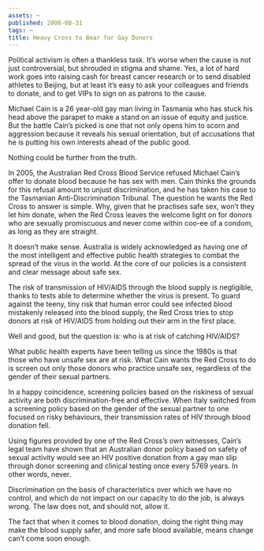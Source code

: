 ```yaml
---
assets: ~
published: 2008-08-31
tags: ~
title: Heavy Cross to Bear for Gay Donors
---
```

Political activism is often a thankless task. It’s worse when the cause
is not just controversial, but shrouded in stigma and shame. Yes, a lot
of hard work goes into raising cash for breast cancer research or to
send disabled athletes to Beijing, but at least it’s easy to ask your
colleagues and friends to donate, and to get VIPs to sign on as patrons
to the cause.

Michael Cain is a 26 year-old gay man living in Tasmania who has stuck
his head above the parapet to make a stand on an issue of equity and
justice. But the battle Cain’s picked is one that not only opens him to
scorn and aggression because it reveals his sexual orientation, but of
accusations that he is putting his own interests ahead of the public
good.

Nothing could be further from the truth.

In 2005, the Australian Red Cross Blood Service refused Michael Cain’s
offer to donate blood because he has sex with men. Cain thinks the
grounds for this refusal amount to unjust discrimination, and he has
taken his case to the Tasmanian Anti-Discrimination Tribunal. The
question he wants the Red Cross to answer is simple. Why, given that he
practises safe sex, won’t they let him donate, when the Red Cross leaves
the welcome light on for donors who are sexually promiscuous and never
come within coo-ee of a condom, as long as they are straight.

It doesn’t make sense. Australia is widely acknowledged as having one of
the most intelligent and effective public health strategies to combat
the spread of the virus in the world. At the core of our policies is a
consistent and clear message about safe sex.

The risk of transmission of HIV/AIDS through the blood supply is
negligible, thanks to tests able to determine whether the virus is
present. To guard against the teeny, tiny risk that human error could
see infected blood mistakenly released into the blood supply, the Red
Cross tries to stop donors at risk of HIV/AIDS from holding out their
arm in the first place.

Well and good, but the question is: who is at risk of catching HIV/AIDS?

What public health experts have been telling us since the 1980s is that
those who have unsafe sex are at risk. What Cain wants the Red Cross to
do is screen out only those donors who practice unsafe sex, regardless
of the gender of their sexual partners.

In a happy coincidence, screening policies based on the riskiness of
sexual activity are both discrimination-free and effective. When Italy
switched from a screening policy based on the gender of the sexual
partner to one focused on risky behaviours, their transmission rates of
HIV through blood donation fell.

Using figures provided by one of the Red Cross’s own witnesses, Cain’s
legal team have shown that an Australian donor policy based on safety of
sexual activity would see an HIV positive donation from a gay man slip
through donor screening and clinical testing once every 5769 years. In
other words, never.

Discrimination on the basis of characteristics over which we have no
control, and which do not impact on our capacity to do the job, is
always wrong. The law does not, and should not, allow it.

The fact that when it comes to blood donation, doing the right thing may
make the blood supply safer, and more safe blood available, means change
can’t come soon enough.